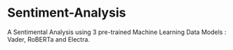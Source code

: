 # Sentiment-Analysis
A Sentimental Analysis using 3 pre-trained Machine Learning Data Models : Vader, RoBERTa and Electra.
